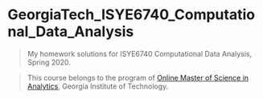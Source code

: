 # GeorgiaTech_ISYE6740_Computational_Data_Analysis

> My homework solutions for ISYE6740 Computational Data Analysis, Spring 2020. 

> This course belongs to the program of [Online Master of Science in Analytics](https://pe.gatech.edu/degrees/analytics), Georgia Institute of Technology. 
